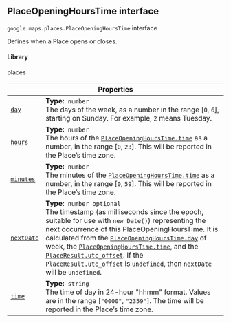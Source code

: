 
<devsite-heading text=" PlaceOpeningHoursTime interface" for="PlaceOpeningHoursTime" level="h2" link="" toc="" back-to-top=""><h2 id="PlaceOpeningHoursTime" is-upgraded="">PlaceOpeningHoursTime interface</h2></devsite-heading>
<p>
<code translate="no" dir="ltr"><span itemprop="path">google.maps.places</span>.<span itemprop="name">PlaceOpeningHoursTime</span></code>
interface
</p>
<p>Defines when a Place opens or closes.</p>
<devsite-heading text="Library" for="library_15" level="h4" link=""><h4 is-upgraded="" id="library_15">Library</h4></devsite-heading>
<p>places</p>
<div class="devsite-table-wrapper"><table class="properties responsive" summary="interface PlaceOpeningHoursTime - Properties">
<thead>
<tr><th colspan="2">Properties</th>
</tr></thead>
<tbody>
<tr id="PlaceOpeningHoursTime.day">
<td itemprop="property"><code translate="no" dir="ltr"><a class="secret-link" href="#PlaceOpeningHoursTime.day"><span>day</span></a></code></td>
<td><div><strong>Type:</strong>&nbsp; <code translate="no" dir="ltr">number</code></div>
<div class="desc">The days of the week, as a number in the range [<code translate="no" dir="ltr">0</code>, <code translate="no" dir="ltr">6</code>], starting on Sunday. For example, <code translate="no" dir="ltr">2</code> means Tuesday.</div></td>
</tr>
<tr id="PlaceOpeningHoursTime.hours">
<td itemprop="property"><code translate="no" dir="ltr"><a class="secret-link" href="#PlaceOpeningHoursTime.hours"><span>hours</span></a></code></td>
<td><div><strong>Type:</strong>&nbsp; <code translate="no" dir="ltr">number</code></div>
<div class="desc">The hours of the <code translate="no" dir="ltr"><a href="/maps/documentation/javascript/reference/places-service#PlaceOpeningHoursTime.time">PlaceOpeningHoursTime.time</a></code> as a number, in the range [<code translate="no" dir="ltr">0</code>, <code translate="no" dir="ltr">23</code>]. This will be reported in the Place’s time zone.</div></td>
</tr>
<tr id="PlaceOpeningHoursTime.minutes">
<td itemprop="property"><code translate="no" dir="ltr"><a class="secret-link" href="#PlaceOpeningHoursTime.minutes"><span>minutes</span></a></code></td>
<td><div><strong>Type:</strong>&nbsp; <code translate="no" dir="ltr">number</code></div>
<div class="desc">The minutes of the <code translate="no" dir="ltr"><a href="/maps/documentation/javascript/reference/places-service#PlaceOpeningHoursTime.time">PlaceOpeningHoursTime.time</a></code> as a number, in the range [<code translate="no" dir="ltr">0</code>, <code translate="no" dir="ltr">59</code>]. This will be reported in the Place’s time zone.</div></td>
</tr>
<tr id="PlaceOpeningHoursTime.nextDate">
<td itemprop="property"><code translate="no" dir="ltr"><a class="secret-link" href="#PlaceOpeningHoursTime.nextDate"><span>nextDate</span></a></code></td>
<td><div><strong>Type:</strong>&nbsp; <code translate="no" dir="ltr">number <span class="optional-type-annotation">optional</span></code></div>
<div class="desc">The timestamp (as milliseconds since the epoch, suitable for use with <code translate="no" dir="ltr">new Date()</code>) representing the next occurrence of this PlaceOpeningHoursTime. It is calculated from the <code translate="no" dir="ltr"><a href="/maps/documentation/javascript/reference/places-service#PlaceOpeningHoursTime.day">PlaceOpeningHoursTime.day</a></code> of week, the <code translate="no" dir="ltr"><a href="/maps/documentation/javascript/reference/places-service#PlaceOpeningHoursTime.time">PlaceOpeningHoursTime.time</a></code>, and the <code translate="no" dir="ltr"><a href="/maps/documentation/javascript/reference/places-service#PlaceResult.utc_offset">PlaceResult.utc_offset</a></code>. If the <code translate="no" dir="ltr"><a href="/maps/documentation/javascript/reference/places-service#PlaceResult.utc_offset">PlaceResult.utc_offset</a></code> is <code translate="no" dir="ltr">undefined</code>, then <code translate="no" dir="ltr">nextDate</code> will be <code translate="no" dir="ltr">undefined</code>.</div></td>
</tr>
<tr id="PlaceOpeningHoursTime.time">
<td itemprop="property"><code translate="no" dir="ltr"><a class="secret-link" href="#PlaceOpeningHoursTime.time"><span>time</span></a></code></td>
<td><div><strong>Type:</strong>&nbsp; <code translate="no" dir="ltr">string</code></div>
<div class="desc">The time of day in 24-hour "hhmm" format. Values are in the range [<code translate="no" dir="ltr">"0000"</code>, <code translate="no" dir="ltr">"2359"</code>]. The time will be reported in the Place’s time zone.</div></td>
</tr>
</tbody>
</table></div>
